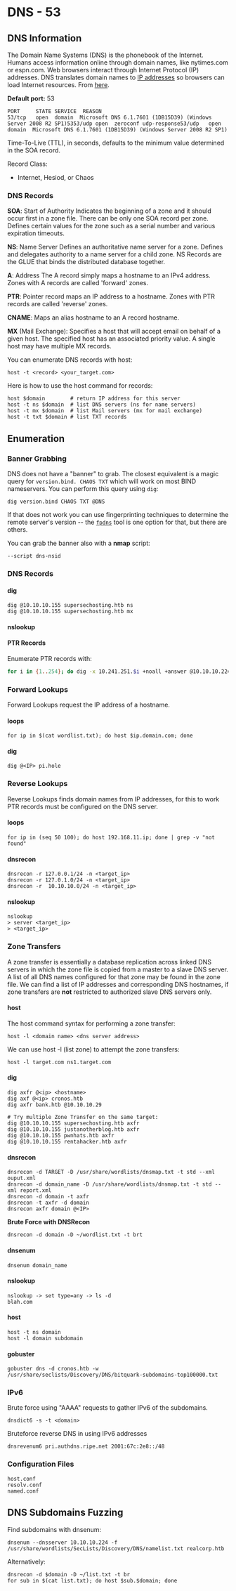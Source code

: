 # DNS - 53

## DNS **Information** <a href="#basic-information" id="basic-information"></a>

The Domain Name Systems (DNS) is the phonebook of the Internet. Humans access information online through domain names, like nytimes.com or espn.com. Web browsers interact through Internet Protocol (IP) addresses. DNS translates domain names to [IP addresses](https://www.cloudflare.com/learning/dns/glossary/what-is-my-ip-address/) so browsers can load Internet resources. From [here](https://www.cloudflare.com/learning/dns/what-is-dns/).

**Default port:** 53

```
PORT     STATE SERVICE  REASON
53/tcp   open  domain  Microsoft DNS 6.1.7601 (1DB15D39) (Windows Server 2008 R2 SP1)5353/udp open  zeroconf udp-response53/udp   open  domain  Microsoft DNS 6.1.7601 (1DB15D39) (Windows Server 2008 R2 SP1)
```

Time-To-Live (TTL), in seconds, defaults to the minimum value determined in the SOA record.

Record Class:

* Internet, Hesiod, or Chaos

### DNS Records

**SOA**: Start of Authority Indicates the beginning of a zone and it should occur first in a zone file. There can be only one SOA record per zone. Defines certain values for the zone such as a serial number and various expiration timeouts.

**NS**: Name Server Defines an authoritative name server for a zone. Defines and delegates authority to a name server for a child zone. NS Records are the GLUE that binds the distributed database together.

**A**: Address The A record simply maps a hostname to an IPv4 address. Zones with A records are called 'forward' zones.

**PTR**: Pointer record maps an IP address to a hostname. Zones with PTR records are called 'reverse' zones.

**CNAME**: Maps an alias hostname to an A record hostname.

**MX** (Mail Exchange): Specifies a host that will accept email on behalf of a given host. The specified host has an associated priority value. A single host may have multiple MX records.

You can enumerate DNS records with host:

```
host -t <record> <your_target.com>
```

Here is how to use the host command for records:

```
host $domain        # return IP address for this server
host -t ns $domain  # list DNS servers (ns for name servers)
host -t mx $domain  # list Mail servers (mx for mail exchange)
host -t txt $domain # list TXT records 
```

## Enumeration <a href="#enumeration" id="enumeration"></a>

### **Banner Grabbing** <a href="#banner-grabbing" id="banner-grabbing"></a>

DNS does not have a "banner" to grab. The closest equivalent is a magic query for `version.bind. CHAOS TXT` which will work on most BIND nameservers. You can perform this query using `dig`:

```
dig version.bind CHAOS TXT @DNS
```

If that does not work you can use fingerprinting techniques to determine the remote server's version -- the [`fpdns`](https://github.com/kirei/fpdns) tool is one option for that, but there are others.

You can grab the banner also with a **nmap** script:

```
--script dns-nsid
```

### DNS Records

#### dig

```
dig @10.10.10.155 supersechosting.htb ns
dig @10.10.10.155 supersechosting.htb mx
```

#### nslookup



#### PTR Records

Enumerate PTR records with:

```bash
for i in {1..254}; do dig -x 10.241.251.$i +noall +answer @10.10.10.224; done
```

### Forward Lookups <a href="#forward-lookups" id="forward-lookups"></a>

Forward Lookups request the IP address of a hostname.

#### loops <a href="#loops" id="loops"></a>

```
for ip in $(cat wordlist.txt); do host $ip.domain.com; done
```

#### dig <a href="#dig" id="dig"></a>

```
dig @<IP> pi.hole
```

### Reverse Lookups <a href="#reverse-lookups" id="reverse-lookups"></a>

Reverse Lookups finds domain names from IP addresses, for this to work PTR records must be configured on the DNS server.

#### loops <a href="#loops-2" id="loops-2"></a>

```
for ip in (seq 50 100); do host 192.168.11.ip; done | grep -v "not found"
```

#### dnsrecon <a href="#dnsrecon" id="dnsrecon"></a>

```
dnsrecon -r 127.0.0.1/24 -n <target_ip>
dnsrecon -r 127.0.1.0/24 -n <target_ip>
dnsrecon -r  10.10.10.0/24 -n <target_ip>
```

#### nslookup <a href="#nslookup" id="nslookup"></a>

```
nslookup
> server <target_ip>
> <target_ip>
```

### Zone Transfers  <a href="#zone-transfers-find-subdomains" id="zone-transfers-find-subdomains"></a>

A zone transfer is essentially a database replication across linked DNS servers in which the zone file is copied from a master to a slave DNS server. A list of all DNS names configured for that zone may be found in the zone file. We can find a list of IP addresses and corresponding DNS hostnames, if zone transfers are **not** restricted to authorized slave DNS servers only.

#### host

The host command syntax for performing a zone transfer:

```
host -l <domain name> <dns server address>
```

We can use host -l (list zone) to attempt the zone transfers:

```
host -l target.com ns1.target.com
```

#### dig <a href="#dig-2" id="dig-2"></a>

```
dig axfr @<ip> <hostname>
dig axf @<ip> cronos.htb
dig axfr bank.htb @10.10.10.29

# Try multiple Zone Transfer on the same target:
dig @10.10.10.155 supersechosting.htb axfr
dig @10.10.10.155 justanotherblog.htb axfr
dig @10.10.10.155 pwnhats.htb axfr
dig @10.10.10.155 rentahacker.htb axfr
```

#### dnsrecon <a href="#dnsrecon-2" id="dnsrecon-2"></a>

```
dnsrecon -d TARGET -D /usr/share/wordlists/dnsmap.txt -t std --xml ouput.xml
dnsrecon -d domain_name -D /usr/share/wordlists/dnsmap.txt -t std --xml report.xml
dnsrecon -d domain -t axfr
dnsrecon -t axfr -d domain
dnsrecon axfr domain @<IP>
```

**Brute Force with DNSRecon**

```
dnsrecon -d domain -D ~/wordlist.txt -t brt
```

#### dnsenum <a href="#dnsenum" id="dnsenum"></a>

```
dnsenum domain_name
```

#### nslookup <a href="#nslookup-2" id="nslookup-2"></a>

```
nslookup -> set type=any -> ls -d 
blah.com
```

#### host <a href="#host" id="host"></a>

```
host -t ns domain
host -l domain subdomain
```

#### gobuster <a href="#gobuster" id="gobuster"></a>

```
gobuster dns -d cronos.htb -w /usr/share/seclists/Discovery/DNS/bitquark-subdomains-top100000.txt
```

### IPv6 <a href="#ipv6" id="ipv6"></a>

Brute force using "AAAA" requests to gather IPv6 of the subdomains.

```
dnsdict6 -s -t <domain>
```

Bruteforce reverse DNS in using IPv6 addresses

```
dnsrevenum6 pri.authdns.ripe.net 2001:67c:2e8::/48
```

### Configuration Files <a href="#configuration-files" id="configuration-files"></a>

```
host.conf
resolv.conf
named.conf
```

## DNS Subdomains Fuzzing

Find subdomains with dnsenum:

```
dnsenum --dnsserver 10.10.10.224 -f /usr/share/wordlists/SecLists/Discovery/DNS/namelist.txt realcorp.htb
```

Alternatively:

```
dnsrecon -d $domain -D ~/list.txt -t br
for sub in $(cat list.txt); do host $sub.$domain; done
```
